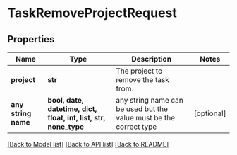 # TaskRemoveProjectRequest


## Properties
Name | Type | Description | Notes
------------ | ------------- | ------------- | -------------
**project** | **str** | The project to remove the task from. | 
**any string name** | **bool, date, datetime, dict, float, int, list, str, none_type** | any string name can be used but the value must be the correct type | [optional]

[[Back to Model list]](../README.md#documentation-for-models) [[Back to API list]](../README.md#documentation-for-api-endpoints) [[Back to README]](../README.md)


